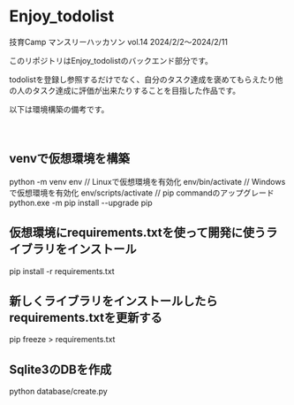 # Enjoy_todolist
技育Camp マンスリーハッカソン vol.14 2024/2/2～2024/2/11

このリポジトリはEnjoy_todolistのバックエンド部分です。

todolistを登録し参照するだけでなく、自分のタスク達成を褒めてもらえたり他の人のタスク達成に評価が出来たりすることを目指した作品です。

以下は環境構築の備考です。<br><br><br>

## venvで仮想環境を構築
python -m venv env
// Linuxで仮想環境を有効化
env/bin/activate
// Windowsで仮想環境を有効化
env/scripts/activate
// pip commandのアップグレード
python.exe -m pip install --upgrade pip

## 仮想環境にrequirements.txtを使って開発に使うライブラリをインストール
pip install -r requirements.txt

## 新しくライブラリをインストールしたらrequirements.txtを更新する
pip freeze > requirements.txt

## Sqlite3のDBを作成
python database/create.py
